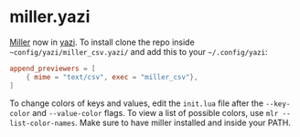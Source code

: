 # miller.yazi

[Miller](https://github.com/johnkerl/miller) now in [yazi](https://github.com/sxyazi/yazi). To install clone the repo inside `~config/yazi/miller_csv.yazi/` and add this to your `~/.config/yazi`:

```toml
append_previewers = [
    { mime = "text/csv", exec = "miller_csv"},
]
```

To change colors of keys and values, edit the `init.lua` file after the `--key-color` and `--value-color` flags. To view a list of possible colors, use `mlr --list-color-names`. Make sure to have miller installed and inside your PATH.

